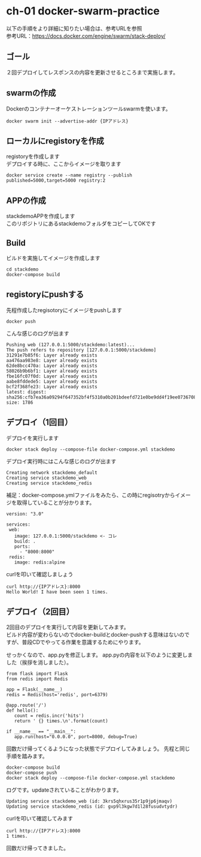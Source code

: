 # ch-01 docker-swarm-practice

以下の手順をより詳細に知りたい場合は、参考URLを参照  
参考URL：https://docs.docker.com/engine/swarm/stack-deploy/

## ゴール
２回デプロイしてレスポンスの内容を更新させるところまで実施します。

## swarmの作成
Dockerのコンテナーオーケストレーションツールswarmを使います。

```
docker swarm init --advertise-addr {IPアドレス}
```

## ローカルにregistoryを作成  
registoryを作成します  
デプロイする時に、ここからイメージを取ります

```
docker service create --name registry --publish published=5000,target=5000 registry:2
```

## APPの作成
stackdemoAPPを作成します  
このリポジトリにあるstackdemoフォルダをコピーしてOKです

## Build

ビルドを実施してイメージを作成します

```
cd stackdemo
docker-compose build
```

## registoryにpushする
先程作成したregisotoryにイメージをpushします

```
docker push
```

こんな感じのログが出ます

 ```
 Pushing web (127.0.0.1:5000/stackdemo:latest)...
The push refers to repository [127.0.0.1:5000/stackdemo]
31291e7b85f6: Layer already exists
aa476aa983e8: Layer already exists
62de8bcc470a: Layer already exists
58026b9b6bf1: Layer already exists
fbe16fc07f0d: Layer already exists
aabe8fddede5: Layer already exists
bcf2f368fe23: Layer already exists
latest: digest: sha256:cfb7ea36a09294f647352bf4f5310a0b201bdeefd721e0be9dd4f19ee0736708 size: 1786 
 ```
 
 ## デプロイ（1回目）
 デプロイを実行します  
 
 ```
 docker stack deploy --compose-file docker-compose.yml stackdemo
 ```
 
 デプロイ実行時にはこんな感じのログが出ます
 
 ```
Creating network stackdemo_default
Creating service stackdemo_web
Creating service stackdemo_redis
 ```
 
 補足：docker-compose.ymlファイルをみたら、この時にregisotryからイメージを取得していることが分かります。
 
 
 ```
 version: "3.0"

services:
  web:
    image: 127.0.0.1:5000/stackdemo <- コレ
    build: .
    ports:
      - "8000:8000"
  redis:
    image: redis:alpine
 ```
 
 curlを叩いて確認しましょう
 
```
curl http://{IPアドレス}:8000
Hello World! I have been seen 1 times.
```
 ## デプロイ（2回目）
 2回目のデプロイを実行して内容を更新してみます。  
 ビルド内容が変わらないのでdocker-buildとdocker-pushする意味はないのですが、普段CDでやってる作業を意識するためにやります。  
  
 せっかくなので、app.pyを修正します。
 app.pyの内容を以下のように変更しました（挨拶を消しました）。  
 
 ```
 from flask import Flask
from redis import Redis

app = Flask(__name__)
redis = Redis(host='redis', port=6379)

@app.route('/')
def hello():
    count = redis.incr('hits')
    return ' {} times.\n'.format(count)

if __name__ == "__main__":
    app.run(host="0.0.0.0", port=8000, debug=True)
 ```
 
回数だけ帰ってくるようになった状態でデプロイしてみましょう。
先程と同じ手順を踏みます。
 
```
docker-compose build
docker-compose push 
docker stack deploy --compose-file docker-compose.yml stackdemo
```

ログです。updateされていることがわかります。

```
Updating service stackdemo_web (id: 3krs5qhxrus35r1p9jp6jmaqv)
Updating service stackdemo_redis (id: gvp9l3kgw7d1l28fusudvtydr)
```

curlを叩いて確認してみます

```
curl http://{IPアドレス}:8000
1 times.
```

回数だけ帰ってきました。
